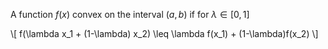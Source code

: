 A function $f(x)$ convex on the interval $(a,b)$ if for $\lambda \in [0,1]$

\\[
f(\lambda x_1 + (1-\lambda) x_2) \leq \lambda f(x_1) + (1-\lambda)f(x_2)
\\]